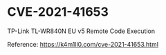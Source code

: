 # CVE-2021-41653

TP-Link TL-WR840N EU v5 Remote Code Execution

Reference: https://k4m1ll0.com/cve-2021-41653.html

